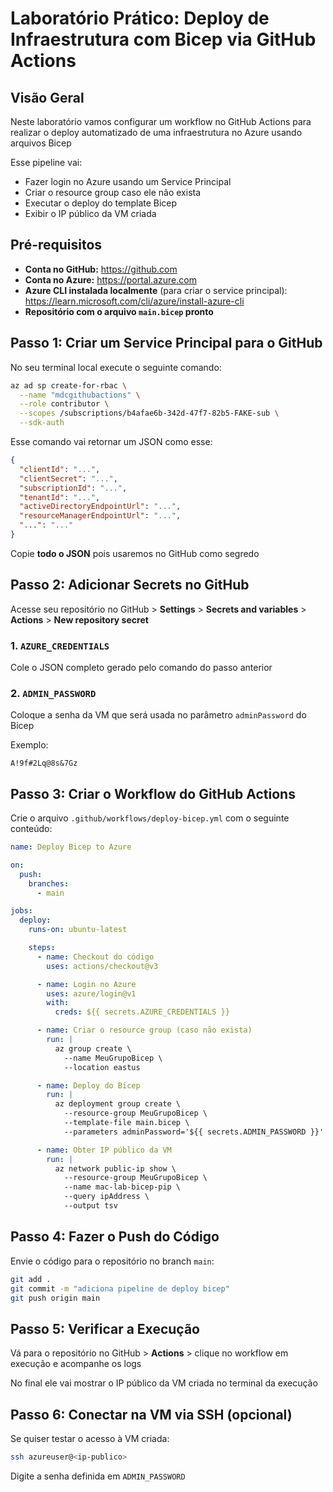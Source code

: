 # Laboratório Prático: Deploy de Infraestrutura com Bicep via GitHub Actions

## Visão Geral

Neste laboratório vamos configurar um workflow no GitHub Actions para realizar o deploy automatizado de uma infraestrutura no Azure usando arquivos Bicep

Esse pipeline vai:

- Fazer login no Azure usando um Service Principal
- Criar o resource group caso ele não exista
- Executar o deploy do template Bicep
- Exibir o IP público da VM criada

## Pré-requisitos

- **Conta no GitHub:** https://github.com
- **Conta no Azure:** https://portal.azure.com
- **Azure CLI instalada localmente** (para criar o service principal): https://learn.microsoft.com/cli/azure/install-azure-cli
- **Repositório com o arquivo `main.bicep` pronto**

## Passo 1: Criar um Service Principal para o GitHub

No seu terminal local execute o seguinte comando:

```bash
az ad sp create-for-rbac \
  --name "mdcgithubactions" \
  --role contributor \
  --scopes /subscriptions/b4afae6b-342d-47f7-82b5-FAKE-sub \
  --sdk-auth
```

Esse comando vai retornar um JSON como esse:

```json
{
  "clientId": "...",
  "clientSecret": "...",
  "subscriptionId": "...",
  "tenantId": "...",
  "activeDirectoryEndpointUrl": "...",
  "resourceManagerEndpointUrl": "...",
  "...": "..."
}
```

Copie **todo o JSON** pois usaremos no GitHub como segredo

## Passo 2: Adicionar Secrets no GitHub

Acesse seu repositório no GitHub > **Settings** > **Secrets and variables** > **Actions** > **New repository secret**

### 1. `AZURE_CREDENTIALS`

Cole o JSON completo gerado pelo comando do passo anterior

### 2. `ADMIN_PASSWORD`

Coloque a senha da VM que será usada no parâmetro `adminPassword` do Bicep

Exemplo:
```
A!9f#2Lq@8s&7Gz
```

## Passo 3: Criar o Workflow do GitHub Actions

Crie o arquivo `.github/workflows/deploy-bicep.yml` com o seguinte conteúdo:

```yaml
name: Deploy Bicep to Azure

on:
  push:
    branches:
      - main

jobs:
  deploy:
    runs-on: ubuntu-latest

    steps:
      - name: Checkout do código
        uses: actions/checkout@v3

      - name: Login no Azure
        uses: azure/login@v1
        with:
          creds: ${{ secrets.AZURE_CREDENTIALS }}

      - name: Criar o resource group (caso não exista)
        run: |
          az group create \
            --name MeuGrupoBicep \
            --location eastus

      - name: Deploy do Bicep
        run: |
          az deployment group create \
            --resource-group MeuGrupoBicep \
            --template-file main.bicep \
            --parameters adminPassword='${{ secrets.ADMIN_PASSWORD }}'

      - name: Obter IP público da VM
        run: |
          az network public-ip show \
            --resource-group MeuGrupoBicep \
            --name mac-lab-bicep-pip \
            --query ipAddress \
            --output tsv
```

## Passo 4: Fazer o Push do Código

Envie o código para o repositório no branch `main`:

```bash
git add .
git commit -m "adiciona pipeline de deploy bicep"
git push origin main
```

## Passo 5: Verificar a Execução

Vá para o repositório no GitHub > **Actions** > clique no workflow em execução e acompanhe os logs

No final ele vai mostrar o IP público da VM criada no terminal da execução

## Passo 6: Conectar na VM via SSH (opcional)

Se quiser testar o acesso à VM criada:

```bash
ssh azureuser@<ip-publico>
```

Digite a senha definida em `ADMIN_PASSWORD`


